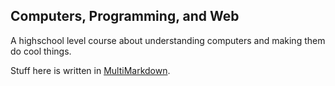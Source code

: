 ## Computers, Programming, and Web

A highschool level course about understanding computers and making them do cool things.

Stuff here is written in [MultiMarkdown](http://fletcherpenney.net/multimarkdown/).
